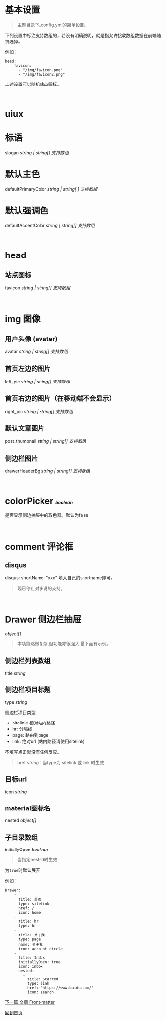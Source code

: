 # 基本设置

> 主题目录下_config.yml的简单设置。

下列设置中标注支持数组的，若没有明确说明，就是指允许接收数组数据在前端随机选择。

例如：

```
head:
    favicon: 
      - "/img/favicon.png"
      - "/img/favicon2.png"
```
上述设置可以随机站点图标。

</br>

# uiux

# 标语

slogan <small style="font-size:14px"><i>string | string[] 
支持数组</i></small>

# 默认主色

defaultPrimaryColor <small style="font-size:14px"><i>string | string[ ] 支持数组</i></small>

# 默认强调色

defaultAccentColor <small style="font-size:14px"><i>string | string[] 支持数组</i></small>

</br>


# head

## 站点图标

favicon <small style="font-size:14px"><i>string | string[] 支持数组</i></small>

</br>

# img 图像

## 用户头像 (avater)

avatar <small style="font-size:14px"><i>string | string[] 支持数组</i></small>

## 首页左边的图片

left_pic <small style="font-size:14px"><i>string | string[] 支持数组</i></small>


## 首页右边的图片（在移动端不会显示）

right_pic <small style="font-size:14px"><i>string | string[] 支持数组</i></small>

## 默认文章图片

post_thumbnail <small style="font-size:14px"><i>string | string[] 支持数组</i></small>

## 侧边栏图片

drawerHeaderBg <small style="font-size:14px"><i>string | string[] 支持数组</i></small>


</br>

# colorPicker <small style="font-size:14px"><i>boolean</i></small>

是否显示侧边抽屉中的取色器。默认为false

</br>

# comment 评论框

## disqus
disqus: shortName: "xxx"
填入自己的shortname即可。
> 现已停止对多说的支持。

</br>

# Drawer 侧边栏抽屉

<small style="font-size:14px"><i>object[]</i></small>

> 本功能略微复杂,但功能亦很强大,最下面有示例。

## 侧边栏列表数组

title <small style="font-size:14px"><i>string</i></small>


## 侧边栏项目标题

type <small style="font-size:14px"><i>string</i></small>

侧边栏项目类型

* sitelink: 相对站内路径
* hr: 分隔线
* page: 路由到page
* link: 绝对url (站内路径请使用sitelink)

不填写点击就没有任何反应。

> href <small style="font-size:14px"><i>string</i></small>：当type为 sitelink 或 link 时生效

## 目标url

icon <small style="font-size:14px"><i>string</i></small>

## material图标名

nested <small style="font-size:14px"><i>object[]</i></small>

## 子目录数组

initiallyOpen <small style="font-size:14px"><i>boolean</i></small>

> 当指定nested时生效

为`true`时默认展开

例如：

```
Drawer:
    -
      title: 首页
      type: sitelink
      href: /
      icon: home
    -
      title: hr
      type: hr
    -
      title: 关于我
      type: page
      name: 关于我
      icon: account_circle
    -
      title: Indox
      initiallyOpen: true
      icon: inbox
      nested:
        - 
          title: Starred
          type: link
          href: "https://www.baidu.com/"
          icon: search
```

[下一篇  文章 Front-matter](./Post-Front-matter.md)

[回到首页](./README.md)
